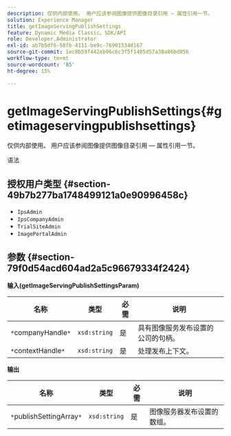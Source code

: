 ```yaml
---
description: 仅供内部使用。 用户应该参阅图像提供图像目录引用 — 属性引用一节。
solution: Experience Manager
title: getImageServingPublishSettings
feature: Dynamic Media Classic，SDK/API
role: Developer,Administrator
exl-id: ab7b5df6-58fb-4111-be9c-76901534d167
source-git-commit: 1ec8b59f442eb96c6c3f5f1405d57a38a86bd056
workflow-type: tm+mt
source-wordcount: '85'
ht-degree: 15%

---
```


# getImageServingPublishSettings{#getimageservingpublishsettings}

仅供内部使用。 用户应该参阅图像提供图像目录引用 — 属性引用一节。

语法

## 授权用户类型 {#section-49b7b277ba1748499121a0e90996458c}

* `IpsAdmin`
* `IpsCompanyAdmin`
* `TrialSiteAdmin`
* `ImagePortalAdmin`

## 参数 {#section-79f0d54acd604ad2a5c96679334f2424}

**输入(getImageServingPublishSettingsParam)**

| 名称 | 类型 | 必需 | 说明 |
|---|---|---|---|
| `*`companyHandle`*` | `xsd:string` | 是 | 具有图像服务发布设置的公司的句柄。 |
| `*`contextHandle`*` | `xsd:string` | 是 | 处理发布上下文。 |

**输出**

| 名称 | 类型 | 必需 | 说明 |
|---|---|---|---|
| `*`publishSettingArray`*` | `xsd:string` | 是 | 图像服务器发布设置的数组。 |
